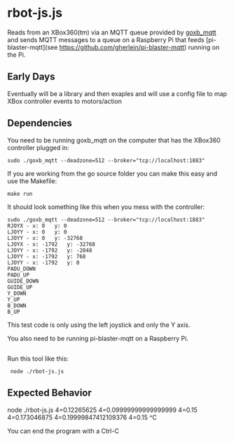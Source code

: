 # rbot-js.js
 
Reads from an XBox360(tm) via an MQTT queue provided by 
[goxb_mqtt](https://github.com/gherlein/goxb_mqtt) and sends MQTT messages to a queue on
a Raspberry Pi that feeds [pi-blaster-mqtt](see https://github.com/gherlein/pi-blaster-mqtt) 
running on the Pi.

## Early Days

Eventually will be a library and then exaples and will use a config file to map XBox controller
events to motors/action 

## Dependencies

You need to be running goxb_mqtt on the computer that has the XBox360 controller
plugged in:

```
sudo ./goxb_mqtt --deadzone=512 --broker="tcp://localhost:1883"
```
If you are working from the go source folder you can make this easy and use the 
Makefile:

```
make run
```

It should look something like this when you mess with the controller:

```
sudo ./goxb_mqtt --deadzone=512 --broker="tcp://localhost:1883"
RJOYX - x: 0   y: 0
LJOYY - x: 0   y: 0
LJOYY - x: 0   y: -32768
LJOYX - x: -1792   y: -32768
LJOYY - x: -1792   y: -2048
LJOYY - x: -1792   y: 768
LJOYY - x: -1792   y: 0
PADU_DOWN
PADU_UP
GUIDE_DOWN
GUIDE_UP
Y_DOWN
Y_UP
B_DOWN
B_UP
```

This test code is only using the left joystick and only the Y axis.

You also need to be running pi-blaster-mqtt on a Raspberry Pi.


##

Run this tool like this:

```
 node ./rbot-js.js
```

## Expected Behavior

node ./rbot-js.js 
4=0.12265625
4=0.09999999999999999
4=0.15
4=0.173046875
4=0.19999847412109376
4=0.15
^C

You can end the program with a Ctrl-C



